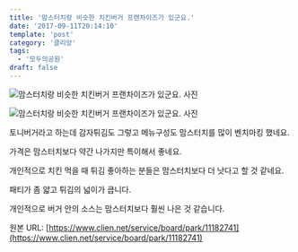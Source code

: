```yaml
---
title: '맘스터치랑 비슷한 치킨버거 프랜차이즈가 있군요.'
date: '2017-09-11T20:14:10'
template: 'post'
category: '클리앙'
tags: 
  - '모두의공원'
draft: false
---
```


![맘스터치랑 비슷한 치킨버거 프랜차이즈가 있군요. 사진](https://cdn.clien.net/web/api/file/F01/6103209/1a7fdb2e709e73.jpg?w=780&h=30000)

![맘스터치랑 비슷한 치킨버거 프랜차이즈가 있군요. 사진](https://cdn.clien.net/web/api/file/F01/6103210/1a7fbf3eaec6ad.jpg?w=780&h=30000)

토니버거라고 하는데 감자튀김도 그렇고 메뉴구성도 맘스터치를 많이 벤치마킹 했네요.  
  
가격은 맘스터치보다 약간 나가지만 특이해서 좋네요.  
  
개인적으로 치킨 먹을 때 튀김 좋아하는 분들은 맘스터치보다 더 낫다고 할 것 같네요.  
  
패티가 좀 얇고 튀김의 넓이가 큽니다.  
  
개인적으로 버거 안의 소스는 맘스터치보다 훨씬 나은 것 같습니다.

원본 URL: [https://www.clien.net/service/board/park/11182741](https://www.clien.net/service/board/park/11182741)